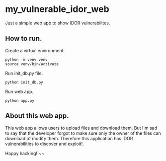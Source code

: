 # my_vulnerable_idor_web
Just a simple web app to show IDOR vulnerabilites.

How to run.
-----------

Create a virtual environment.
```
python -m venv venv
source venv/bin/activate
```

Run init_db.py file.
```
python init_db.py
```

Run web app.
```
python app.py
```

About this web app.
-------------------

This web app allows users to upload files and download them.
But I'm sad to say that the developer forgot to make sure only the owner of the files
can download of modify them. Therefore this application has IDOR vulnerabilities to discover and exploit!.

Happy hacking!`~~